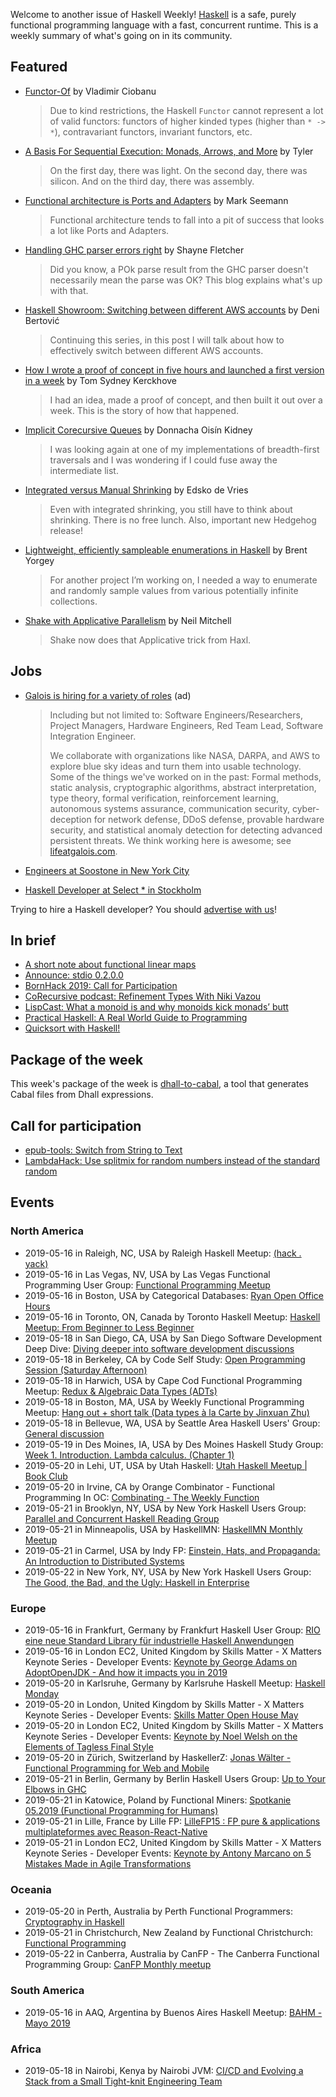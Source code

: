 <!-- 2019-05-16 -->

Welcome to another issue of Haskell Weekly!
[Haskell](https://www.haskell.org) is a safe, purely functional programming language with a fast, concurrent runtime.
This is a weekly summary of what's going on in its community.

## Featured

-   [Functor-Of](https://cvlad.info/functor-of/) by Vladimir Ciobanu

    > Due to kind restrictions, the Haskell `Functor` cannot represent a lot of valid functors: functors of higher kinded types (higher than `* -> *`), contravariant functors, invariant functors, etc.

-   [A Basis For Sequential Execution: Monads, Arrows, and More](https://aearnus.github.io/2019/05/10/a-basis-for-sequential-execution-monads-arrows-and-more) by Tyler

    > On the first day, there was light. On the second day, there was silicon. And on the third day, there was assembly.

-   [Functional architecture is Ports and Adapters](https://blog.ploeh.dk/2016/03/18/functional-architecture-is-ports-and-adapters/) by Mark Seemann

    >  Functional architecture tends to fall into a pit of success that looks a lot like Ports and Adapters.

-   [Handling GHC parser errors right](https://blog.shaynefletcher.org/2019/05/handling-ghc-parser-errors-right.html) by Shayne Fletcher

    > Did you know, a POk parse result from the GHC parser doesn't necessarily mean the parse was OK? This blog explains what's up with that.

-   [Haskell Showroom: Switching between different AWS accounts](https://denibertovic.com/posts/switching-between-different-aws-accounts/) by Deni Bertović

    > Continuing this series, in this post I will talk about how to effectively switch between different AWS accounts.

-   [How I wrote a proof of concept in five hours and launched a first version in a week](https://cs-syd.eu/posts/2019-05-14-how-i-wrote-a-proof-of-concept-in-five-hours-and-launched-a-first-version-in-a-week) by Tom Sydney Kerckhove

    > I had an idea, made a proof of concept, and then built it out over a week. This is the story of how that happened.

-   [Implicit Corecursive Queues](https://doisinkidney.com/posts/2019-05-14-corecursive-implicit-queues.html) by Donnacha Oisín Kidney

    > I was looking again at one of my implementations of breadth-first traversals and I was wondering if I could fuse away the intermediate list.

-   [Integrated versus Manual Shrinking](https://www.well-typed.com/blog/2019/05/integrated-shrinking/) by Edsko de Vries

    > Even with integrated shrinking, you still have to think about shrinking. There is no free lunch. Also, important new Hedgehog release!

-   [Lightweight, efficiently sampleable enumerations in Haskell](https://byorgey.wordpress.com/2019/05/14/lightweight-efficiently-sampleable-enumerations-in-haskell/) by Brent Yorgey

    > For another project I’m working on, I needed a way to enumerate and randomly sample values from various potentially infinite collections.

-   [Shake with Applicative Parallelism](https://neilmitchell.blogspot.com/2019/05/shake-with-applicative-parallelism.html) by Neil Mitchell

    > Shake now does that Applicative trick from Haxl.

## Jobs

-   [Galois is hiring for a variety of roles](https://galois.com/careers/) (ad)

    > Including but not limited to: Software Engineers/Researchers, Project Managers, Hardware Engineers, Red Team Lead, Software Integration Engineer.
    >
    > We collaborate with organizations like NASA, DARPA, and AWS to explore blue sky ideas and turn them into usable technology. Some of the things we've worked on in the past: Formal methods, static analysis, cryptographic algorithms, abstract interpretation, type theory, formal verification, reinforcement learning, autonomous systems assurance, communication security, cyber-deception for network defense, DDoS defense, provable hardware security, and statistical anomaly detection for detecting advanced persistent threats. We think working here is awesome; see [lifeatgalois.com](https://lifeatgalois.com).

-   [Engineers at Soostone in New York City](https://twitter.com/ozataman/status/1128393937981513730)

-   [Haskell Developer at Select \* in Stockholm](https://np.reddit.com/r/haskell/comments/bofwjy/select_is_hiring_haskell_developer_remote_or/)

Trying to hire a Haskell developer?
You should [advertise with us](https://haskellweekly.news/advertising.html)!

## In brief

-   [A short note about functional linear maps](http://blog.ezyang.com/2019/05/a-short-note-about-functional-linear-maps/)
-   [Announce: stdio 0.2.0.0](https://np.reddit.com/r/haskell/comments/bowpku/ann_stdio0200/)
-   [BornHack 2019: Call for Participation](https://bornhack.dk/bornhack-2019/program/call-for-participation/)
-   [CoRecursive podcast: Refinement Types With Niki Vazou](https://corecursive.libsyn.com/refinement-types-with-niki-vazou)
-   [LispCast: What a monoid is and why monoids kick monads’ butt](https://lispcast.com/what-a-monoid-is-and-why-monoids-kick-monads-butt/)
-   [Practical Haskell: A Real World Guide to Programming](https://www.apress.com/gp/book/9781484244791)
-   [Quicksort with Haskell!](https://mmhaskell.com/blog/2019/5/13/quicksort-with-haskell)

## Package of the week

This week's package of the week is [dhall-to-cabal](https://github.com/dhall-lang/dhall-to-cabal/tree/c629de445ccce719940853ceff91f655c40871ca), a tool that generates Cabal files from Dhall expressions.

## Call for participation

-   [epub-tools: Switch from String to Text](https://github.com/dino-/epub-tools/issues/11)
-   [LambdaHack: Use splitmix for random numbers instead of the standard random](https://github.com/LambdaHack/LambdaHack/issues/170)

## Events

### North America

- 2019-05-16 in Raleigh, NC, USA by Raleigh Haskell Meetup: [(hack . yack)](https://www.meetup.com/Raleigh-Haskell-Meetup/events/nsfsnqyzhbvb/)
- 2019-05-16 in Las Vegas, NV, USA by Las Vegas Functional Programming User Group: [Functional Programming Meetup](https://www.meetup.com/las-vegas-functional-programming/events/jkznkqyzhbvb/)
- 2019-05-16 in Boston, USA by Categorical Databases: [Ryan Open Office Hours](https://www.meetup.com/Categorical-Databases/events/261085029/)
- 2019-05-16 in Toronto, ON, Canada by Toronto Haskell Meetup: [Haskell Meetup: From Beginner to Less Beginner](https://www.meetup.com/meetup-group-evRITRtT/events/260942689/)
- 2019-05-18 in San Diego, CA, USA by San Diego Software Development Deep Dive: [Diving deeper into software development discussions ](https://www.meetup.com/San-Diego-Software-Development-Deep-Dive/events/mtzbkqyzhbxb/)
- 2019-05-18 in Berkeley, CA by Code Self Study: [Open Programming Session (Saturday Afternoon)](https://www.meetup.com/codeselfstudy/events/dkwpzpyzhbxb/)
- 2019-05-18 in Harwich, USA by Cape Cod Functional Programming Meetup: [Redux & Algebraic Data Types (ADTs)](https://www.meetup.com/Cape-Cod-Functional-Programming-Meetup/events/261455295/)
- 2019-05-18 in Boston, MA, USA by Weekly Functional Programming Meetup: [Hang out + short talk (Data types à la Carte by Jinxuan Zhu)](https://www.meetup.com/Weekly-Functional-Programming-Meetup/events/jcgpwqyzhbxb/)
- 2019-05-18 in Bellevue, WA, USA by Seattle Area Haskell Users' Group: [General discussion](https://www.meetup.com/SEAHUG/events/htlvcpyzhbxb/)
- 2019-05-19 in Des Moines, IA, USA by Des Moines Haskell Study Group: [Week 1. Introduction. Lambda calculus. (Chapter 1)](https://www.meetup.com/Des-Moines-Haskell-Study-Group/events/jgmczqyzhbzb/)
- 2019-05-20 in Lehi, UT, USA by Utah Haskell: [Utah Haskell Meetup | Book Club](https://www.meetup.com/utah-haskell/events/fmdsrqyzhbbc/)
- 2019-05-20 in Irvine, CA by Orange Combinator - Functional Programming In OC: [Combinating - The Weekly Function](https://www.meetup.com/orange-combinator/events/lxvjrpyzhbbc/)
- 2019-05-21 in Brooklyn, NY, USA by New York Haskell Users Group: [Parallel and Concurrent Haskell Reading Group](https://www.meetup.com/NY-Haskell/events/shmktqyzhbcc/)
- 2019-05-21 in Minneapolis, USA by HaskellMN: [HaskellMN Monthly Meetup](https://www.meetup.com/HaskellMN/events/ndtxfpyzhbcc/)
- 2019-05-21 in Carmel, USA by Indy FP: [ Einstein, Hats, and Propaganda: An Introduction to Distributed Systems](https://www.meetup.com/Indy-FP/events/261338270/)
- 2019-05-22 in New York, NY, USA by New York Haskell Users Group: [The Good, the Bad, and the Ugly: Haskell in Enterprise](https://www.meetup.com/NY-Haskell/events/261455298/)

### Europe

- 2019-05-16 in Frankfurt, Germany by Frankfurt Haskell User Group: [RIO eine neue Standard Library für industrielle Haskell Anwendungen](https://www.meetup.com/Frankfurt-Haskell-User-Group/events/261250714/)
- 2019-05-16 in London EC2, United Kingdom by Skills Matter - X Matters Keynote Series - Developer Events: [Keynote by George Adams on AdoptOpenJDK - And how it impacts you in 2019](https://www.meetup.com/skillsmatter/events/261045360/)
- 2019-05-20 in Karlsruhe, Germany by Karlsruhe Haskell Meetup: [Haskell Monday](https://www.meetup.com/Karlsruhe-Haskell-Meetup/events/258073640/)
- 2019-05-20 in London, United Kingdom by Skills Matter - X Matters Keynote Series - Developer Events: [Skills Matter Open House May](https://www.meetup.com/skillsmatter/events/261010314/)
- 2019-05-20 in London EC2, United Kingdom by Skills Matter - X Matters Keynote Series - Developer Events: [Keynote by Noel Welsh on the Elements of Tagless Final Style](https://www.meetup.com/skillsmatter/events/260877708/)
- 2019-05-20 in Zürich, Switzerland by HaskellerZ: [Jonas Wälter - Functional Programming for Web and Mobile](https://www.meetup.com/HaskellerZ/events/260822879/)
- 2019-05-21 in Berlin, Germany by Berlin Haskell Users Group: [Up to Your Elbows in GHC](https://www.meetup.com/berlinhug/events/261345348/)
- 2019-05-21 in Katowice, Poland by Functional Miners: [Spotkanie 05.2019 (Functional Programming for Humans)](https://www.meetup.com/Functional-Miners/events/261345830/)
- 2019-05-21 in Lille, France by Lille FP: [LilleFP15 : FP pure & applications multiplateformes avec Reason-React-Native](https://www.meetup.com/Lille-FP/events/261321061/)
- 2019-05-21 in London EC2, United Kingdom by Skills Matter - X Matters Keynote Series - Developer Events: [Keynote by Antony Marcano on 5 Mistakes Made in Agile Transformations](https://www.meetup.com/skillsmatter/events/260727915/)

### Oceania

- 2019-05-20 in Perth, Australia by Perth Functional Programmers: [Cryptography in Haskell](https://www.meetup.com/PerthFP/events/xrtkqqyzhbbc/)
- 2019-05-21 in Christchurch, New Zealand by Functional Christchurch: [Functional Programming](https://www.meetup.com/Functional-Christchurch/events/cnbkvpyzhbcc/)
- 2019-05-22 in Canberra, Australia by CanFP - The Canberra Functional Programming Group: [CanFP Monthly meetup](https://www.meetup.com/CanFPG/events/ztfqcqyzhbtb/)

### South America

- 2019-05-16 in AAQ, Argentina by Buenos Aires Haskell Meetup: [BAHM - Mayo 2019](https://www.meetup.com/Buenos-Aires-Haskell-Meetup/events/260946346/)

### Africa

- 2019-05-18 in Nairobi, Kenya by Nairobi JVM: [CI/CD and Evolving a Stack from a Small Tight-knit Engineering Team ](https://www.meetup.com/nairobi-jvm/events/261010307/)
